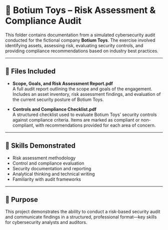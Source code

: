 # 🧸 Botium Toys – Risk Assessment & Compliance Audit

This folder contains documentation from a simulated cybersecurity audit conducted for the fictional company **Botium Toys**. The exercise involved identifying assets, assessing risk, evaluating security controls, and providing compliance recommendations based on industry best practices.

---

## 📄 Files Included

- **Scope, Goals, and Risk Assessment Report.pdf**  
  A full audit report outlining the scope and goals of the engagement. Includes an asset inventory, risk assessment findings, and evaluation of the current security posture of Botium Toys.

- **Controls and Compliance Checklist.pdf**  
  A structured checklist used to evaluate Botium Toys’ security controls against compliance criteria. Items are marked as compliant or non-compliant, with recommendations provided for each area of concern.

---

## 🧠 Skills Demonstrated

- Risk assessment methodology
- Control and compliance evaluation
- Security documentation and reporting
- Analytical thinking and technical writing
- Familiarity with audit frameworks

---

## 📌 Purpose

This project demonstrates the ability to conduct a risk-based security audit and communicate findings in a structured, professional format—key skills for cybersecurity analysts and auditors.
